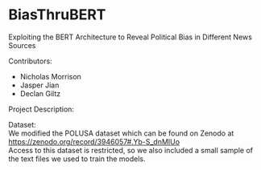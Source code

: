 # BiasThruBERT
Exploiting the BERT Architecture to Reveal Political Bias in Different News Sources

Contributors:
* Nicholas Morrison
* Jasper Jian
* Declan Giltz

Project Description:

Dataset: \
We modified the POLUSA dataset which can be found on Zenodo at https://zenodo.org/record/3946057#.Yb-S_dnMIUo \
Access to this dataset is restricted, so we also included a small sample of the text files we used to train the models.
